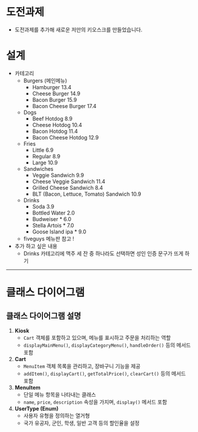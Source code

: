 # 도전과제

- 도전과제를 추가해 새로운 저만의 키오스크를 만들었습니다.

# 설계

- 카테고리
    - Burgers (메인메뉴)
        - Hamburger 13.4
        - Cheese Burger 14.9
        - Bacon Burger 15.9
        - Bacon Cheese Burger 17.4
    - Dogs
        - Beef Hotdog 8.9
        - Cheese Hotdog 10.4
        - Bacon Hotdog 11.4
        - Bacon Cheese Hotdog 12.9
    - Fries
        - Little 6.9
        - Regular 8.9
        - Large 10.9
    - Sandwiches
        - Veggie Sandwich 9.9
        - Cheese Veggie Sandwich 11.4
        - Grilled Cheese Sandwich 8.4
        - BLT (Bacon, Lettuce, Tomato) Sandwich 10.9
    - Drinks
        - Soda 3.9
        - Bottled Water 2.0
        - Budweiser * 6.0
        - Stella Artois * 7.0
        - Goose Island ipa * 9.0
    - fiveguys 메뉴판 참고 !
- 추가 하고 싶은 내용
    - Drinks 카테고리에 맥주 세 잔 중 하나라도 선택하면 성인 인증 문구가 뜨게 하기

---

# 클래스 다이어그램

## **클래스 다이어그램 설명**

1. **Kiosk**
    - `Cart` 객체를 포함하고 있으며, 메뉴를 표시하고 주문을 처리하는 역할
    - `displayMainMenu()`, `displayCategoryMenu()`, `handleOrder()` 등의 메서드 포함
2. **Cart**
    - `MenuItem` 객체 목록을 관리하고, 장바구니 기능을 제공
    - `addItem()`, `displayCart()`, `getTotalPrice()`, `clearCart()` 등의 메서드 포함
3. **MenuItem**
    - 단일 메뉴 항목을 나타내는 클래스
    - `name`, `price`, `description` 속성을 가지며, `display()` 메서드 포함
4. **UserType (Enum)**
    - 사용자 유형을 정의하는 열거형
    - 국가 유공자, 군인, 학생, 일반 고객 등의 할인율을 설정
